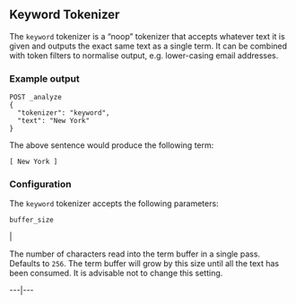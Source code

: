 ## Keyword Tokenizer

The `keyword` tokenizer is a “noop” tokenizer that accepts whatever text it is given and outputs the exact same text as a single term. It can be combined with token filters to normalise output, e.g. lower-casing email addresses.

### Example output
    
    
    POST _analyze
    {
      "tokenizer": "keyword",
      "text": "New York"
    }

The above sentence would produce the following term:
    
    
    [ New York ]

### Configuration

The `keyword` tokenizer accepts the following parameters:

`buffer_size`

| 

The number of characters read into the term buffer in a single pass. Defaults to `256`. The term buffer will grow by this size until all the text has been consumed. It is advisable not to change this setting.   
  
---|---

